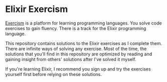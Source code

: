 # Elixir Exercism

[Exercism](https://exercism.org) is a platform for learning programming
languages. You solve code exercises to gain fluency. There is a track for the
Elixir programming language.

This repository contains solutions to the Elixir exercises as I complete them.
There are infinite ways of solving any exercise. Most of the time, the solutions
that you'll find in this repository are optimized by reading and gaining insight
from others' solutions after I've solved it myself.

If you're learning Elixir, I recommend you sign up and try the exercises
yourself first before relying on these solutions.
